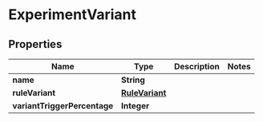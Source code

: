 

# ExperimentVariant


## Properties

| Name | Type | Description | Notes |
|------------ | ------------- | ------------- | -------------|
|**name** | **String** |  |  |
|**ruleVariant** | [**RuleVariant**](RuleVariant.md) |  |  |
|**variantTriggerPercentage** | **Integer** |  |  |




